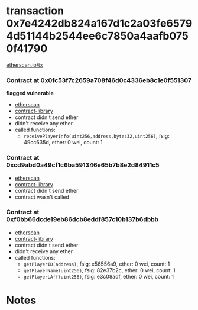 # transaction 0x7e4242db824a167d1c2a03fe65794d51144b2544ee6c7850a4aafb0750f41790

[etherscan.io/tx](https://etherscan.io/tx/0x7e4242db824a167d1c2a03fe65794d51144b2544ee6c7850a4aafb0750f41790)


### Contract at 0x0fc53f7c2659a708f46d0c4336eb8c1e0f551307

**flagged vulnerable**

* [etherscan](https://etherscan.io/address/0x0fc53f7c2659a708f46d0c4336eb8c1e0f551307)
* [contract-library](https://contract-library.com/contracts/Ethereum/0fc53f7c2659a708f46d0c4336eb8c1e0f551307)
* contract didn't send ether
* didn't receive any ether
* called functions:
    * `receivePlayerInfo(uint256,address,bytes32,uint256)`, fsig: 49cc635d, ether: 0 wei, count: 1


### Contract at 0xcd9abd0a49cf1c6ba591346e65b7b8e2d84911c5

* [etherscan](https://etherscan.io/address/0xcd9abd0a49cf1c6ba591346e65b7b8e2d84911c5)
* [contract-library](https://contract-library.com/contracts/Ethereum/cd9abd0a49cf1c6ba591346e65b7b8e2d84911c5)
* contract didn't send ether
* contract wasn't called


### Contract at 0xf0bb66dcde19eb86dcb8eddf857c10b137b6dbbb

* [etherscan](https://etherscan.io/address/0xf0bb66dcde19eb86dcb8eddf857c10b137b6dbbb)
* [contract-library](https://contract-library.com/contracts/Ethereum/f0bb66dcde19eb86dcb8eddf857c10b137b6dbbb)
* contract didn't send ether
* didn't receive any ether
* called functions:
    * `getPlayerID(address)`, fsig: e56556a9, ether: 0 wei, count: 1
    * `getPlayerName(uint256)`, fsig: 82e37b2c, ether: 0 wei, count: 1
    * `getPlayerLAff(uint256)`, fsig: e3c08adf, ether: 0 wei, count: 1

# Notes

